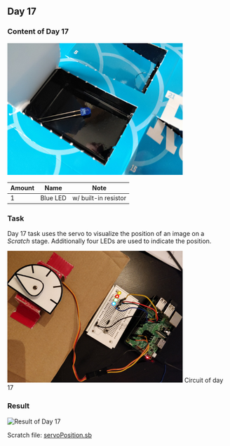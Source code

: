 ## Day 17

### Content of Day 17

![Content of Day 17](assets/IMG_20171217_114215.jpg)

Amount | Name | Note
--- | --- | ---
1 | Blue LED | w/ built-in resistor

### Task
Day 17 task uses the servo to visualize the position of an image on a *Scratch* stage.
Additionally four LEDs are used to indicate the position.

![Circuit of Day 17](assets/IMG_20180101_153345.jpg)
Circuit of day 17

### Result
![Result of Day 17](assets/day17_servoPosition.gif)

Scratch file: [servoPosition.sb](servoPosition.sb)
